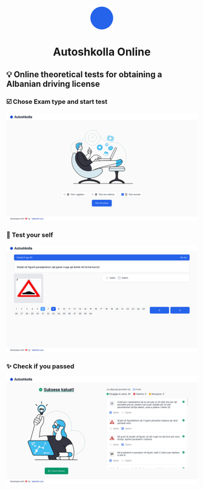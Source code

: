 <p align="center">
    <img alt="Autoshkolla Online Logo" src="./src/images/icon.png" width="60" />
</p>
<h1 align="center">
Autoshkolla Online
</h1>

## 💡 Online theoretical tests for obtaining a Albanian driving license

### ☑️ Chose Exam type and start test

<img src="./assets/home.png"/>

### 🙋 Test your self

<img src="./assets/exam.png"/>

### ✨ Check if you passed

<img src="./assets/result.png"/>
